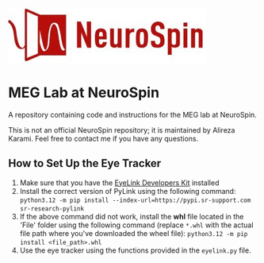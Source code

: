 ![NeuroSpin](Files/neurospin.jpg)  

# MEG Lab at NeuroSpin
A repository containing code and instructions for the MEG lab at NeuroSpin.

This is not an official NeuroSpin repository; it is maintained by Alireza Karami. Feel free to contact me if you have any questions.

## How to Set Up the Eye Tracker
1. Make sure that you have the [EyeLink Developers Kit](https://www.sr-research.com/support/docs.php?topic=linuxsoftware) installed
2. Install the correct version of PyLink using the following command: `python3.12 -m pip install --index-url=https://pypi.sr-support.com sr-research-pylink`
3. If the above command did not work, install the **whl** file located in the 'File' folder using the following command (replace `*.whl` with the actual file path where you've downloaded the wheel file): `python3.12 -m pip install <file_path>.whl`
4. Use the eye tracker using the functions provided in the `eyelink.py` file.

